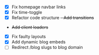 - [x] Fix homepage navbar links
- [x] Fix time-toggle
- [x] Refactor code structure
~~- Add transitions~~
- ~~Add client loaders~~
- [x] Fix faulty layouts
- [x] Add dynamic blog embeds
- [ ] Redirect /blog slugs to blog domain
